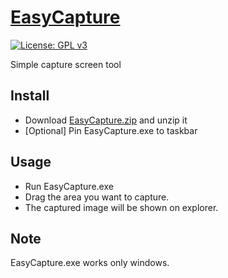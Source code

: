 # [EasyCapture](https://easy-capture.pianoforte.dev)

[![License: GPL v3](https://img.shields.io/badge/License-GPLv3-blue.svg)](https://www.gnu.org/licenses/gpl-3.0)

Simple capture screen tool

## Install

- Download [EasyCapture.zip](https://github.com/team-pianoforte/EasyCapture/releases/download/0.1.0/EasyCapture.zip) and unzip it
- [Optional] Pin EasyCapture.exe to taskbar

## Usage

- Run EasyCapture.exe
- Drag the area you want to capture.
- The captured image will be shown on explorer.

## Note

EasyCapture.exe works only windows.

